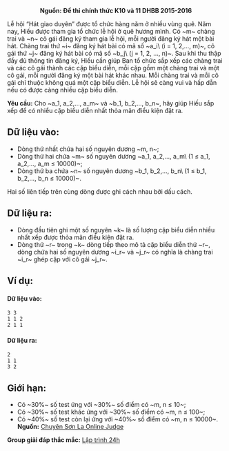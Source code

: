 **<center>Nguồn: Đề thi chính thức K10 và 11 DHBB 2015-2016</center>**

Lễ hội “Hát giao duyên” được tổ chức hàng năm ở nhiều vùng quê. Năm nay, Hiếu được tham gia tổ chức lễ hội ở quê hương mình. Có ~m~ chàng trai và ~n~ cô gái đăng ký tham gia lễ hội, mỗi người đăng ký hát một bài hát. Chàng trai thứ ~i~ đăng ký hát bài có mã số ~a_i\ (i = 1, 2,…, m)~, cô gái thứ ~j~ đăng ký hát bài có mã số ~b_j\ (j = 1, 2, …, n)~. Sau khi thu thập đầy đủ thông tin đăng ký, Hiếu cần giúp Ban tổ chức sắp xếp các chàng trai và các cô gái thành các cặp biểu diễn, mỗi cặp gồm một chàng trai và một cô gái, mỗi người đăng ký một bài hát khác nhau. Mỗi chàng trai và mỗi cô gái chỉ thuộc không quá một cặp biểu diễn. Lễ hội sẽ càng vui và hấp dẫn nếu có được càng nhiều cặp biểu diễn.

**Yêu cầu:** Cho ~a_1, a_2,…, a_m~ và ~b_1, b_2,…, b_n~, hãy giúp Hiếu sắp xếp để có nhiều cặp biểu diễn nhất thỏa mãn điều kiện đặt ra.

## Dữ liệu vào:
- Dòng thứ nhất chứa hai số nguyên dương ~m, n~;
- Dòng thứ hai chứa ~m~ số nguyên dương ~a_1, a_2,…, a_m\ (1 ≤ a_1, a_2,…, a_m ≤ 10000)~;
- Dòng thứ ba chứa ~n~ số nguyên dương ~b_1, b_2,…, b_n\ (1 ≤ b_1, b_2,…, b_n ≤ 10000)~.

Hai số liên tiếp trên cùng dòng được ghi cách nhau bởi dấu cách.

## Dữ liệu ra:
- Dòng đầu tiên ghi một số nguyên ~k~ là số lượng cặp biểu diễn nhiều nhất xếp được thỏa mãn điều kiện đặt ra.
- Dòng thứ ~r~ trong ~k~ dòng tiếp theo mô tả cặp biểu diễn thứ ~r~, dòng chứa hai số nguyên dương ~i_r~ và ~j_r~ có nghĩa là chàng trai ~i_r~ ghép cặp với cô gái ~j_r~.

## Ví dụ:
#### Dữ liệu vào:
```
3 3
1 1 2
2 1 1
```

#### Dữ liệu ra:
```
2
1 1
3 2
```

## Giới hạn:
- Có ~30\%~ số test ứng với ~30\%~ số điểm có ~m, n ≤ 10~;
- Có ~30\%~ số test khác ứng với ~30\%~ số điểm có ~m, n ≤ 100~;
- Có ~40\%~ số test còn lại ứng với ~40\%~ số điểm có ~m, n ≤ 10000~.
**Nguồn:** [Chuyên Sơn La Online Judge](http://csloj.ddns.net/)

**Group giải đáp thắc mắc:** [Lập trình 24h](https://www.facebook.com/groups/1386904321519984)